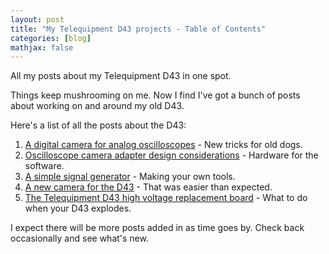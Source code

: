 ```yaml
---
layout: post
title: "My Telequipment D43 projects - Table of Contents"
categories: [blog]
mathjax: false
---
```

All my posts about my Telequipment D43 in one spot.

Things keep mushrooming on me.  Now I find I've got a bunch of posts about working on and around my old D43.

Here's a list of all the posts about the D43:

1. [A digital camera for analog oscilloscopes](oscilloscope-camera) - New tricks for old dogs.
2. [Oscilloscope camera adapter design considerations](camera-design-considerations) - Hardware for the software.
3. [A simple signal generator](simple-signal-generator) - Making your own tools.
4. [A new camera for the D43](new-oscilloscope-camera) - That was easier than expected.
5. [The Telequipment D43 high voltage replacement board](d43hv) - What to do when your D43 explodes.

I expect there will be more posts added in as time goes by.  Check back occasionally and see what's new.
